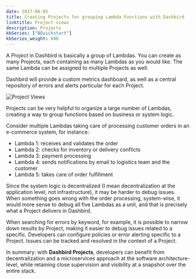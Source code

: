 ```yaml
---
date: 2017-06-05
title: Creating Projects for grouping Lambda Functions with Dashbird
linktitle: Project views
description: Projects
kbSeries: ["BQuickstart"]
kbSeries_weight: 600
---
```



A *Project* in Dashbird is basically a group of Lambdas. You can create as many Projects, each containing as many Lambdas as you would like. The same Lambda can be assigned to multiple Projects as well.

Dashbird will provide a custom metrics dashboard, as well as a central repository of errors and alerts particular for each Project.

![Project Views](/images/docs/project-views.gif)

Projects can be very helpful to organize a large number of Lambdas, creating a way to group functions based on business or system logic.

Consider multiple Lambdas taking care of processing customer orders in an e-commerce system, for instance:

* Lambda 1: receives and validates the order
* Lambda 2: checks for inventory or delivery conflicts
* Lambda 3: payment processing
* Lambda 4: sends notifications by email to logistics team and the customer
* Lambda 5: takes care of order fulfillment

Since the system logic is decentralized (I mean decentralization at the application level, not infrastructure), it may be harder to debug issues. When something goes wrong with the order processing, system-wise, it would more sense to debug all five Lambdas as a unit, and that is precisely what a Project delivers in Dashbird.

When searching for errors by keyword, for example, it is possible to narrow down results by Project, making it easier to debug issues related to a specific. Developers can configure policies or error alerting specific to a Project. Issues can be tracked and resolved in the context of a Project.

In summary: with **Dashbird Projects**, developers can benefit from decentralization and a microservices approach at the software architecture-level, while retaining close supervision and visibility at a snapshot over the entire stack.